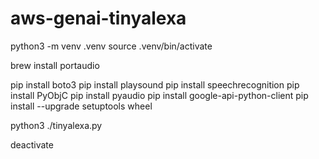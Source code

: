 # aws-genai-tinyalexa

python3 -m venv .venv
source .venv/bin/activate

brew install portaudio

pip install boto3
pip install playsound
pip install speechrecognition
pip install PyObjC
pip install pyaudio
pip install google-api-python-client
pip install --upgrade setuptools wheel

python3 ./tinyalexa.py

deactivate